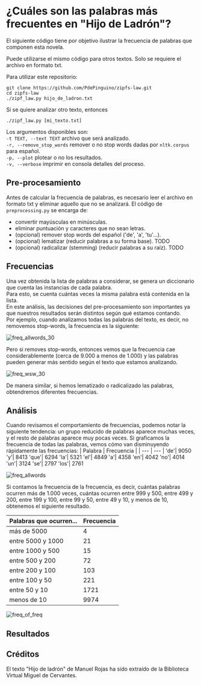 # ¿Cuáles son las palabras más frecuentes en "Hijo de Ladrón"?

El siguiente código tiene por objetivo ilustrar la frecuencia de palabras que componen esta novela.

Puede utilizarse el mismo código para otros textos. Solo se requiere el archivo en formato txt.

Para utilizar este repositorio:
```
git clone https://github.com/PdePinguino/zipfs-law.git
cd zipfs-law
./zipf_law.py hijo_de_ladron.txt
```
Si se quiere analizar otro texto, entonces
```
./zipf_law.py [mi_texto.txt]
```

Los argumentos disponibles son:\
`-t TEXT, --text TEXT` archivo que será analizado.\
`-r, --remove_stop_words` remover o no stop words dadas por `nltk.corpus` para español.\
`-p, --plot` plotear o no los resultados.\
`-v, --verbose` imprimir en consola detalles del proceso.


## Pre-procesamiento
Antes de calcular la frecuencia de palabras, es necesario leer el archivo en formato txt y eliminar aquello que no se analizará.
El código de `preprocessing.py` se encarga de:
- convertir mayúsculas en minúsculas.
- eliminar puntuación y caracteres que no sean letras.
- (opcional) remover stop words del español ('de', 'a', 'tu'...).
- (opcional) lematizar (reducir palabras a su forma base). TODO
- (opcional) radicalizar (stemming) (reducir palabras a su raíz). TODO

## Frecuencias
Una vez obtenida la lista de palabras a considerar, se genera un diccionario que cuenta las instancias de cada palabra.\
Para esto, se cuenta cuántas veces la misma palabra está contenida en la lista.\
En este análisis, las decisiones del pre-procesamiento son importantes ya que nuestros resultados serán distintos según qué estamos contando.\
Por ejemplo, cuando analizamos todas las palabras del texto, es decir, no removemos stop-words, la frecuencia es la siguiente:

![freq_allwords_30](https://user-images.githubusercontent.com/76110750/106389944-ced90100-63c4-11eb-9ab6-bc9a24a2ef93.png)

Pero si removes stop-words, entonces vemos que la frecuencia cae considerablemente (cerca de 9.000 a menos de 1.000) y las palabras pueden generar más sentido según el texto que estamos analizando.

<!-- ![freq_wsw](https://user-images.githubusercontent.com/76110750/106389950-d13b5b00-63c4-11eb-8325-67fd3ccfc0b4.png) -->
![freq_wsw_30](https://user-images.githubusercontent.com/76110750/106389952-d26c8800-63c4-11eb-81d7-8b55bcf27cf4.png)

De manera similar, si hemos lematizado o radicalizado las palabras, obtendremos diferentes frecuencias.

## Análisis
Cuando revisamos el comportamiento de frecuencias, podemos notar la siguiente tendencia: un grupo reducido de palabras aparece muchas veces, y el resto de palabras aparece muy pocas veces. Si graficamos la frecuencia de todas las palabras, vemos cómo van disminuyendo rápidamente las frecuencias:
| Palabra | Frecuencia |
| --- | --- |
'de'| 9050
'y'| 8413 
'que'| 6294
'la'| 5321 
'el'| 4849 
'a'| 4358 
'en'| 4042 
'no'| 4014 
'un'| 3124 
'se'| 2797 
'los'| 2761

![freq_allwords](https://user-images.githubusercontent.com/76110750/106389937-ca144d00-63c4-11eb-9d4f-2912267fd272.png)

Si contamos la frecuencia de la frecuencia, es decir, cuántas palabras ocurren más de 1.000 veces, cuántas ocurren entre 999 y 500, entre 499 y 200, entre 199 y 100, entre 99 y 50, entre 49 y 10, y menos de 10, obtenemos el siguiente resultado.

| Palabras que ocurren... | Frecuencia |
| --- | --- | 
|más de 5000 | 4| 
|entre 5000 y 1000| 21|
|entre 1000 y 500 | 15|
|entre 500 y 200| 72|
|entre 200 y 100| 103|
|entre 100 y 50| 221|
|entre 50 y 10| 1721|
|menos de 10| 9974|

![freq_of_freq](https://user-images.githubusercontent.com/76110750/106397292-65201d80-63eb-11eb-800b-b86f8ab3968f.png)


## Resultados


## Créditos
El texto "Hijo de ladrón" de Manuel Rojas ha sido extraído de la Biblioteca Virtual Miguel de Cervantes.
